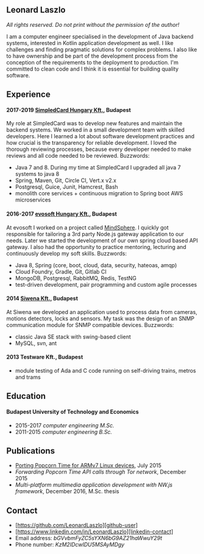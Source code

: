 Leonard Laszlo
----------------

*All rights reserved. Do not print without the permission of the author!*

I am a computer engineer specialised in the development of Java backend systems, interested in Kotlin application development as well.
I like challenges and finding pragmatic solutions for complex problems. I also like to have ownership and be part of the development process from the conception of the requirements to the deployment to production.
I'm committed to clean code and I think it is essential for building quality software.


Experience
----------


#### 2017-2019 [SimpledCard Hungary Kft.][simpledcard], Budapest

My role at SimpledCard was to develop new features and maintain the backend systems. We worked in a small development team with skilled developers. Here I learned a lot about software development practices and how crucial is the transparency for reliable development. I loved the thorough reviewing processes, because every developer needed to make reviews and all code needed to be reviewed. Buzzwords:

- Java 7 and 8. During my time at SimpledCard I upgraded all java 7 systems to java 8
- Spring, Maven, Git, Circle CI, Vert.x v2.x
- Postgresql, Guice, Junit, Hamcrest, Bash
- monolith core services + continuous migration to Spring boot AWS microservices

#### 2016-2017 [evosoft Hungary Kft.][evosoft], Budapest

At evosoft I worked on a project called [MindSphere][mindsphere]. I quickly got responsible for tailoring a 3rd party Node.js gateway application to our needs. Later we started the development of our own spring cloud based API gateway. I also had the opportunity to practice mentoring, lecturing and continuously develop my soft skills. Buzzwords:

- Java 8, Spring (core, boot, cloud, data, security, hateoas, amqp)
- Cloud Foundry, Gradle, Git, Gitlab CI
- MongoDB, Postgresql, RabbitMQ, Redis, TestNG
- test-driven development, pair programming and custom agile processes

#### 2014 [Siwena Kft.][siwena], Budapest

At Siwena we developed an application used to process data from cameras, motions detectors, locks and sensors. My task was the design of an SNMP communication module for SNMP compatible devices. Buzzwords:

- classic Java SE stack with swing-based client
- MySQL, svn, ant

#### 2013 Testware Kft., Budapest

- module testing of Ada and C code running on self-driving trains, metros and trams


Education
---------


#### Budapest University of Technology and Economics

- 2015-2017 *computer engineering M.Sc.*
- 2011-2015 *computer engineering B.Sc.*


Publications
------------


- [Porting Popcorn Time for ARMv7 Linux devices][popcorn-time-article], July 2015
- *Forwarding Popcorn Time API calls through Tor network*,
December 2015
- *Multi-platform multimedia application development with NW.js framework*, December 2016, M.Sc. thesis


Contact
-------

- [https://github.com/LeonardLaszlo][github-user]
- [https://www.linkedin.com/in/LeonardLaszlo][linkedin-contact]
- Email address: *bGVvbmFyZC5sYXN6bG9AZ21haWwuY29t*
- Phone number: *KzM2IDcwIDU5MSAyMDgy*

[the-five-dysfunctions-of-a-team]: https://www.amazon.com/Five-Dysfunctions-Team-Leadership-Fable/dp/0787960756
[simpledcard]: https://www.simpledcard.com/en/
[mindsphere]: https://siemens.mindsphere.io/en
[evosoft]: https://www.evosoft.hu/
[siwena]: http://siwena.hu/site/
[popcorn-time-article]: http://bit.ly/29G47yN
[github-user]: https://github.com/LeonardLaszlo
[linkedin-contact]: https://www.linkedin.com/in/LeonardLaszlo
